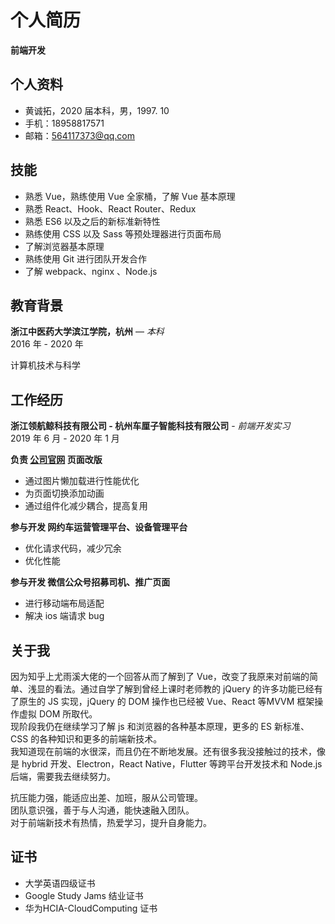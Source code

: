 # 个人简历

**前端开发**

## 个人资料

* 黄诚拓，2020 届本科，男，1997. 10
* 手机：18958817571
* 邮箱：564117373@qq.com

## 技能

* 熟悉 Vue，熟练使用 Vue 全家桶，了解 Vue 基本原理
* 熟悉 React、Hook、React Router、Redux
* 熟悉 ES6 以及之后的新标准新特性
* 熟练使用 CSS 以及 Sass 等预处理器进行页面布局
* 了解浏览器基本原理
* 熟练使用 Git 进行团队开发合作
* 了解 webpack、nginx 、Node.js 

## 教育背景

**浙江中医药大学滨江学院，杭州** — *本科*  
2016 年 - 2020 年 

计算机技术与科学

## 工作经历

**浙江领航鲸科技有限公司 - 杭州车厘子智能科技有限公司** - *前端开发实习*  
2019 年 6 月 - 2020 年 1 月

**负责 [公司官网](http://www.ccclubs.com/) 页面改版**
* 通过图片懒加载进行性能优化
* 为页面切换添加动画
* 通过组件化减少耦合，提高复用

**参与开发 网约车运营管理平台、设备管理平台**
* 优化请求代码，减少冗余
* 优化性能

**参与开发 微信公众号招募司机、推广页面**
* 进行移动端布局适配
* 解决 ios 端请求 bug

## 关于我

因为知乎上尤雨溪大佬的一个回答从而了解到了 Vue，改变了我原来对前端的简单、浅显的看法。通过自学了解到曾经上课时老师教的 jQuery 的许多功能已经有了原生的 JS 实现，jQuery 的 DOM 操作也已经被 Vue、React 等MVVM 框架操作虚拟 DOM 所取代。  
现阶段我仍在继续学习了解 js 和浏览器的各种基本原理，更多的 ES 新标准、CSS 的各种知识和更多的前端新技术。  
我知道现在前端的水很深，而且仍在不断地发展。还有很多我没接触过的技术，像是 hybrid 开发、Electron，React Native，Flutter 等跨平台开发技术和
Node.js 后端，需要我去继续努力。

抗压能力强，能适应出差、加班，服从公司管理。  
团队意识强，善于与人沟通，能快速融入团队。  
对于前端新技术有热情，热爱学习，提升自身能力。

## 证书

* 大学英语四级证书
* Google Study Jams 结业证书
* 华为HCIA-CloudComputing 证书
